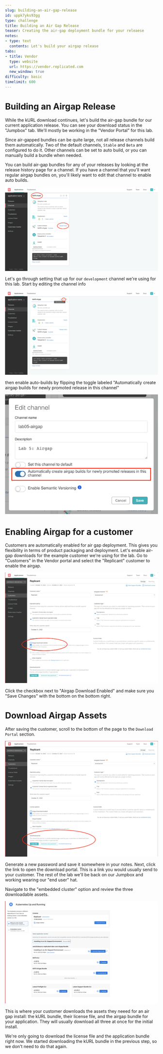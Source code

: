 ```yaml
---
slug: building-an-air-gap-release
id: uppk7yks93gg
type: challenge
title: Building an Air Gap Release
teaser: Creating the air-gap deployment bundle for your releaese
notes:
- type: text
  contents: Let's build your airgap release
tabs:
- title: Vendor
  type: website
  url: https://vendor.replicated.com
  new_window: true
difficulty: basic
timelimit: 600
---
```


Building an Airgap Release
==========================

While the kURL download continues, let's build the air-gap bundle for
our current application release. You can see your download status in
the "Jumpbox" tab. We'll mostly be working in the "Vendor Portal" for
this lab.

Since air-gapped bundles can be quite large, not all release channels
build them automatically. Two of the default channels, `Stable` and
`Beta` are configured to do it. Other channels can be set to auto
build, or you can manually build a bundle when needed.

You can build air-gap bundles for any of your releases by looking at
the release history page for a channel. If you have a channel that
you'll want regular airgap bundles on, you'll likely want to edit
that channel to enable auto builds.

![Release History for the development Channel](../assets/channel-release-history.png)

Let's go through setting that up for our `development` channel we're
using for this lab. Start by editing the channel info

![Editing Channel Details](../assets/channel-edit-info-btn.png)

then enable auto-builds by flipping the toggle labeled "Automatically
create airgap builds for newly promoted release in this channel"

![Enabling Automatic Airgap Builds](../assets/channel-enable-airgap.png)

Enabling Airgap for a customer
==============================

Customers are automatically enabled for air gap deployment. This
gives you flexibility in terms of product packaging and deployment.
Let's enable air-gap downloads for the example customer we're using
for the lab. Go to "Customers" in the Vendor portal and select the
"Replicant" customer to enable the airgap.

![Enabling Airgap Downloads for a Custtomer](../assets/airgap-customer-enable.png)

Click the checkbox next to "Airgap Download Enabled" and make sure
you "Save Changes" with the bottom on the bottom right.

Download Airgap Assets
======================

After saving the customer, scroll to the bottom of the page to the
`Download Portal` section.

![Customer Download Portal Section](../assets/airgap-customer-portal.png)

Generate a new password and save it somewhere in your notes. Next,
click the link to open the download portal. This is a link you would
usually send to your customer. The rest of the lab we'll be back on
our Jumpbox and working wearing our "end user" hat.

Navigate to the "embedded cluster" option and review the three
downloadable assets.

![Viewing the Customer Download Portal](../assets/download-portal-view.png)

This is where your customer downloads the assets they neeed for an
air gap install: the kURL bundle, their license file, and the airgap
bundle for your application. They will usually download all three at
once for the initial install.

We're only going to download the license file and the application
bundle right now. We started downloading the kURL bundle in the previous
step, so we don't need to do that again.

